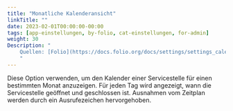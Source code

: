 ```yaml
---
title: "Monatliche Kalenderansicht"
linkTitle: ""
date: 2023-02-01T00:00:00-00:00
tags: [app-einstellungen, by-folio, cat-einstellungen, for-admin]
weight: 30
Description: "
    Quellen: [Folio](https://docs.folio.org/docs/settings/settings_calendar/settings_calendar/#settings--calendar--monthly-calendar-view) <!-- & [GBV](https://info.gebev.de/display/FOLIOGBVEXTERN/Einstellungen+(Kalender):+Monatliche+Kalenderansicht) -->
    "
---
```


Diese Option verwenden, um den Kalender einer Servicestelle für einen bestimmten Monat anzuzeigen. Für jeden Tag wird angezeigt, wann die Servicestelle geöffnet und geschlossen ist. Ausnahmen vom Zeitplan werden durch ein Ausrufezeichen hervorgehoben.
